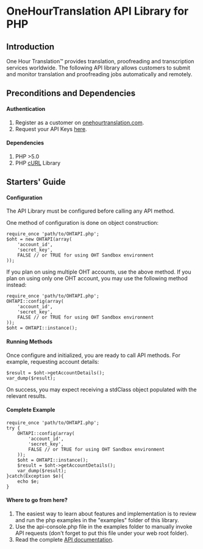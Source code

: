 # OneHourTranslation API Library for PHP #

## Introduction ##

One Hour Translation&trade; provides translation, proofreading and transcription services worldwide.
The following API library allows customers to submit and monitor translation and proofreading jobs automatically and remotely.

## Preconditions and Dependencies  ##

#### Authentication ####
1. Register as a customer on [onehourtranslation.com](http://www.onehourtranslation.com).
2. Request your API Keys [here](http://www.onehourtranslation.com/profile/apiKeys).

#### Dependencies ####
1. PHP >5.0
2. PHP [cURL](http://www.php.net/manual/en/book.curl.php) Library

## Starters' Guide ##

#### Configuration ####

The API Library must be configured before calling any API method.

One method of configuration is done on object construction:

    require_once 'path/to/OHTAPI.php';
    $oht = new OHTAPI(array(
    	'account_id',
    	'secret_key',
    	FALSE // or TRUE for using OHT Sandbox environment
    ));

If you plan on using multiple OHT accounts, use the above method.
If you plan on using only one OHT account, you may use the following method instead:

    require_once 'path/to/OHTAPI.php';
    OHTAPI::config(array(
    	'account_id',
    	'secret_key',
    	FALSE // or TRUE for using OHT Sandbox environment
    ));
    $oht = OHTAPI::instance();
    
#### Running Methods ####

Once configure and initialized, you are ready to call API methods.
For example, requesting account details:

    $result = $oht->getAccountDetails();
    var_dump($result);

On success, you may expect receiving a stdClass object populated with the relevant results.

#### Complete Example ####

    require_once 'path/to/OHTAPI.php';
    try {
	    OHTAPI::config(array(
	    	'account_id',
	    	'secret_key',
	    	FALSE // or TRUE for using OHT Sandbox environment
	    ));
	    $oht = OHTAPI::instance();
	    $result = $oht->getAccountDetails();
	    var_dump($result);
    }catch(Exception $e){
		echo $e;
	}
	
#### Where to go from here? ####
1. The easiest way to learn about features and implementation is to review and run the php examples in the "examples" folder of this library.
2. Use the api-console.php file in the examples folder to manually invoke API requests (don't forget to put this file under your web root folder).
3. Read the complete [API documentation](http://www.onehourtranslation.com/resources/remote-api/). 
